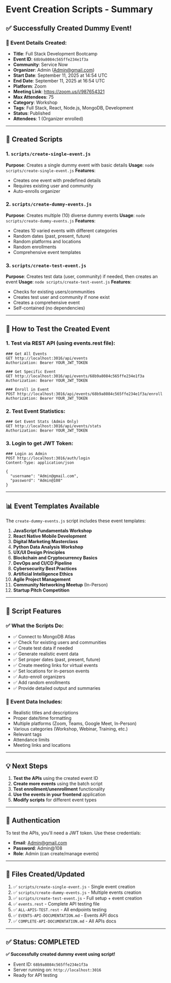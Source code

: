 # Event Creation Scripts - Summary

## ✅ Successfully Created Dummy Event!

### 🎉 Event Details Created:
- **Title**: Full Stack Development Bootcamp
- **Event ID**: `68b9a8084c565ffe234e1f3a`
- **Community**: Service Now
- **Organizer**: Admin (Admin@gmail.com)
- **Start Date**: September 11, 2025 at 14:54 UTC
- **End Date**: September 11, 2025 at 16:54 UTC
- **Platform**: Zoom
- **Meeting Link**: https://zoom.us/j/987654321
- **Max Attendees**: 75
- **Category**: Workshop
- **Tags**: Full Stack, React, Node.js, MongoDB, Development
- **Status**: Published
- **Attendees**: 1 (Organizer enrolled)

---

## 📁 Created Scripts

### 1. `scripts/create-single-event.js`
**Purpose**: Creates a single dummy event with basic details
**Usage**: `node scripts/create-single-event.js`
**Features**:
- Creates one event with predefined details
- Requires existing user and community
- Auto-enrolls organizer

### 2. `scripts/create-dummy-events.js`
**Purpose**: Creates multiple (10) diverse dummy events
**Usage**: `node scripts/create-dummy-events.js`
**Features**:
- Creates 10 varied events with different categories
- Random dates (past, present, future)
- Random platforms and locations
- Random enrollments
- Comprehensive event templates

### 3. `scripts/create-test-event.js`
**Purpose**: Creates test data (user, community) if needed, then creates an event
**Usage**: `node scripts/create-test-event.js`
**Features**:
- Checks for existing users/communities
- Creates test user and community if none exist
- Creates a comprehensive event
- Self-contained (no dependencies)

---

## 🚀 How to Test the Created Event

### 1. Test via REST API (using events.rest file):

```http
### Get All Events
GET http://localhost:3016/api/events
Authorization: Bearer YOUR_JWT_TOKEN

### Get Specific Event
GET http://localhost:3016/api/events/68b9a8084c565ffe234e1f3a
Authorization: Bearer YOUR_JWT_TOKEN

### Enroll in Event
POST http://localhost:3016/api/events/68b9a8084c565ffe234e1f3a/enroll
Authorization: Bearer YOUR_JWT_TOKEN
```

### 2. Test Event Statistics:
```http
### Get Event Stats (Admin Only)
GET http://localhost:3016/api/events/stats
Authorization: Bearer YOUR_JWT_TOKEN
```

### 3. Login to get JWT Token:
```http
### Login as Admin
POST http://localhost:3016/auth/login
Content-Type: application/json

{
  "username": "Admin@gmail.com",
  "password": "Admin@108"
}
```

---

## 📊 Event Templates Available

The `create-dummy-events.js` script includes these event templates:

1. **JavaScript Fundamentals Workshop**
2. **React Native Mobile Development**
3. **Digital Marketing Masterclass**
4. **Python Data Analysis Workshop**
5. **UX/UI Design Principles**
6. **Blockchain and Cryptocurrency Basics**
7. **DevOps and CI/CD Pipeline**
8. **Cybersecurity Best Practices**
9. **Artificial Intelligence Ethics**
10. **Agile Project Management**
11. **Community Networking Meetup** (In-Person)
12. **Startup Pitch Competition**

---

## 🔧 Script Features

### ✅ What the Scripts Do:
- ✅ Connect to MongoDB Atlas
- ✅ Check for existing users and communities
- ✅ Create test data if needed
- ✅ Generate realistic event data
- ✅ Set proper dates (past, present, future)
- ✅ Create meeting links for virtual events
- ✅ Set locations for in-person events
- ✅ Auto-enroll organizers
- ✅ Add random enrollments
- ✅ Provide detailed output and summaries

### 🎯 Event Data Includes:
- Realistic titles and descriptions
- Proper date/time formatting
- Multiple platforms (Zoom, Teams, Google Meet, In-Person)
- Various categories (Workshop, Webinar, Training, etc.)
- Relevant tags
- Attendance limits
- Meeting links and locations

---

## 💡 Next Steps

1. **Test the APIs** using the created event ID
2. **Create more events** using the batch script
3. **Test enrollment/unenrollment** functionality
4. **Use the events in your frontend** application
5. **Modify scripts** for different event types

---

## 🔐 Authentication

To test the APIs, you'll need a JWT token. Use these credentials:
- **Email**: Admin@gmail.com
- **Password**: Admin@108
- **Role**: Admin (can create/manage events)

---

## 📝 Files Created/Updated

1. ✅ `scripts/create-single-event.js` - Single event creation
2. ✅ `scripts/create-dummy-events.js` - Multiple events creation  
3. ✅ `scripts/create-test-event.js` - Full setup + event creation
4. ✅ `events.rest` - Complete API testing file
5. ✅ `ALL-APIS-TEST.rest` - All endpoints testing
6. ✅ `EVENTS-API-DOCUMENTATION.md` - Events API docs
7. ✅ `COMPLETE-API-DOCUMENTATION.md` - All APIs docs

---

## ✅ Status: COMPLETED

**✅ Successfully created dummy event using script!**
- Event ID: `68b9a8084c565ffe234e1f3a`
- Server running on: `http://localhost:3016`
- Ready for API testing
